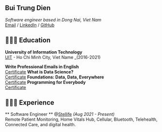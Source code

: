 ## Bui Trung Dien
_Software engineer based in Dong Nai, Viet Nam_ <br>
[Email](mailto:buitrungdien1406@gmail.com) / [LinkedIn](https://www.linkedin.com/in/dien-bui-a90571119/) / [GitHub](https://github.com/BuiDien) 

## 👩🏼‍🎓 Education

**University of Information Technology** <br>
[UIT](https://www.uit.edu.vn/) - Ho Chi Minh City, Viet Name _(2016-2021)

**Write Professional Emails in English** <br>
[Certificate](https://coursera.org/share/b19c58177ddc5dd385d135800478e8c3)
**What is Data Science?** <br>
[Certificate](https://coursera.org/share/5ed6061d77e03e0f6199923208d2602d)
**Foundations: Data, Data, Everywhere** <br>
[Certificate](https://coursera.org/share/cf295902df6d41938eea80d7f5f92916)
**Programming for Everybody** <br>
[Certificate](https://coursera.org/share/b9c29363b18177f5dfe86cf42061ecd7) 

## 👩🏼‍💻 Experience

** Software Engineer **  @[Stellife](https://www.stel.life/) _(Aug 2021 - Present)_ <br>
Remote Patient Monitoring, Home Vitals Hub, Cellular, Bluetooth, Telehealth, Connected Care, and digital health.



